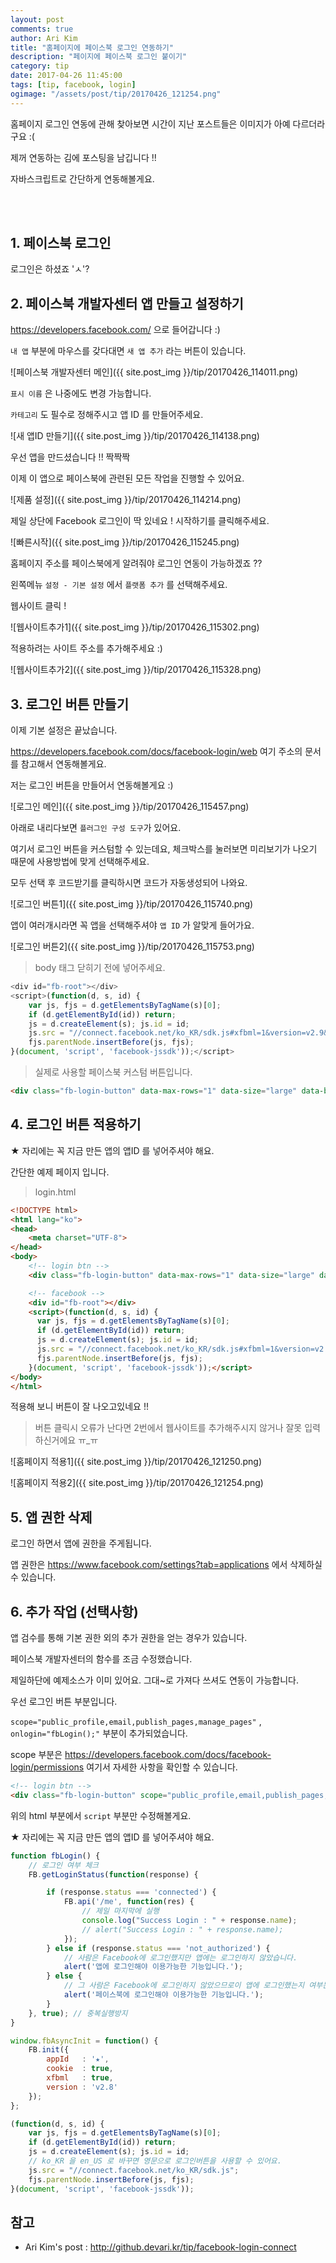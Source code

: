 ```yaml
---
layout: post
comments: true
author: Ari Kim
title: "홈페이지에 페이스북 로그인 연동하기"
description: "페이지에 페이스북 로그인 붙이기"
category: tip
date: 2017-04-26 11:45:00
tags: [tip, facebook, login]
ogimage: "/assets/post/tip/20170426_121254.png"
---
```


홈페이지 로그인 연동에 관해 찾아보면 시간이 지난 포스트들은 이미지가 아예 다르더라구요 :(

제꺼 연동하는 김에 포스팅을 남깁니다 !!

자바스크립트로 간단하게 연동해볼게요.

<br><br>

## 1. 페이스북 로그인

로그인은 하셨죠 'ㅅ'?

## 2. 페이스북 개발자센터 앱 만들고 설정하기

<https://developers.facebook.com/> 으로 들어갑니다 :)

`내 앱` 부분에 마우스를 갖다대면 `새 앱 추가` 라는 버튼이 있습니다.

![페이스북 개발자센터 메인]({{ site.post_img }}/tip/20170426_114011.png)

`표시 이름` 은 나중에도 변경 가능합니다.

`카테고리` 도 필수로 정해주시고 앱 ID 를 만들어주세요.

![새 앱ID 만들기]({{ site.post_img }}/tip/20170426_114138.png)

우선 앱을 만드셨습니다 !! 짝짝짝

이제 이 앱으로 페이스북에 관련된 모든 작업을 진행할 수 있어요.

![제품 설정]({{ site.post_img }}/tip/20170426_114214.png)

제일 상단에 Facebook 로그인이 딱 있네요 ! 시작하기를 클릭해주세요.

![빠른시작]({{ site.post_img }}/tip/20170426_115245.png)

홈페이지 주소를 페이스북에게 알려줘야 로그인 연동이 가능하겠죠 ??

왼쪽메뉴 `설정 - 기본 설정` 에서 `플랫폼 추가` 를 선택해주세요.

웹사이트 클릭 !

![웹사이트추가1]({{ site.post_img }}/tip/20170426_115302.png)

적용하려는 사이트 주소를 추가해주세요 :)

![웹사이트추가2]({{ site.post_img }}/tip/20170426_115328.png)

## 3. 로그인 버튼 만들기

이제 기본 설정은 끝났습니다.

<https://developers.facebook.com/docs/facebook-login/web> 여기 주소의 문서를 참고해서 연동해볼게요.

저는 로그인 버튼을 만들어서 연동해볼게요 :)

![로그인 메인]({{ site.post_img }}/tip/20170426_115457.png)

아래로 내리다보면 `플러그인 구성 도구`가 있어요.

여기서 로그인 버튼을 커스텀할 수 있는데요, 체크박스를 눌러보면 미리보기가 나오기 때문에 사용방법에 맞게 선택해주세요.

모두 선택 후 코드받기를 클릭하시면 코드가 자동생성되어 나와요.

![로그인 버튼1]({{ site.post_img }}/tip/20170426_115740.png)

앱이 여러개시라면 꼭 앱을 선택해주셔야 `앱 ID` 가 알맞게 들어가요.

![로그인 버튼2]({{ site.post_img }}/tip/20170426_115753.png)

> body 태그 닫히기 전에 넣어주세요.

```javascript
<div id="fb-root"></div>
<script>(function(d, s, id) {
	var js, fjs = d.getElementsByTagName(s)[0];
	if (d.getElementById(id)) return;
	js = d.createElement(s); js.id = id;
	js.src = "//connect.facebook.net/ko_KR/sdk.js#xfbml=1&version=v2.9&appId=1812242559094950";
	fjs.parentNode.insertBefore(js, fjs);
}(document, 'script', 'facebook-jssdk'));</script>
```

> 실제로 사용할 페이스북 커스텀 버튼입니다.

```html
<div class="fb-login-button" data-max-rows="1" data-size="large" data-button-type="continue_with" data-show-faces="true" data-auto-logout-link="true" data-use-continue-as="true"></div>
```

## 4. 로그인 버튼 적용하기

★ 자리에는 꼭 지금 만든 앱의 앱ID 를 넣어주셔야 해요.

간단한 예제 페이지 입니다.

> login.html

```html
<!DOCTYPE html>
<html lang="ko">
<head>
	<meta charset="UTF-8">
</head>
<body>
	<!-- login btn -->
	<div class="fb-login-button" data-max-rows="1" data-size="large" data-button-type="continue_with" data-show-faces="true" data-auto-logout-link="true" data-use-continue-as="true"></div>

	<!-- facebook -->
	<div id="fb-root"></div>
	<script>(function(d, s, id) {
	  var js, fjs = d.getElementsByTagName(s)[0];
	  if (d.getElementById(id)) return;
	  js = d.createElement(s); js.id = id;
	  js.src = "//connect.facebook.net/ko_KR/sdk.js#xfbml=1&version=v2.9&appId=★";
	  fjs.parentNode.insertBefore(js, fjs);
	}(document, 'script', 'facebook-jssdk'));</script>
</body>
</html>
```

적용해 보니 버튼이 잘 나오고있네요 !!

> 버튼 클릭시 오류가 난다면 2번에서 웹사이트를 추가해주시지 않거나 잘못 입력하신거에요 ㅠ_ㅠ

![홈페이지 적용1]({{ site.post_img }}/tip/20170426_121250.png)

![홈페이지 적용2]({{ site.post_img }}/tip/20170426_121254.png)

## 5. 앱 권한 삭제

로그인 하면서 앱에 권한을 주게됩니다.

앱 권한은 <https://www.facebook.com/settings?tab=applications> 에서 삭제하실 수 있습니다.

## 6. 추가 작업 (선택사항)

앱 검수를 통해 기본 권한 외의 추가 권한을 얻는 경우가 있습니다.

페이스북 개발자센터의 함수를 조금 수정했습니다.

제일하단에 예제소스가 이미 있어요. 그대~로 가져다 쓰셔도 연동이 가능합니다.

우선 로그인 버튼 부분입니다.

`scope="public_profile,email,publish_pages,manage_pages"` , `onlogin="fbLogin();"` 부분이 추가되었습니다.

scope 부분은 <https://developers.facebook.com/docs/facebook-login/permissions> 여기서 자세한 사항을 확인할 수 있습니다.

```html
<!-- login btn -->
<div class="fb-login-button" scope="public_profile,email,publish_pages,manage_pages" data-max-rows="1" data-size="large" data-button-type="continue_with" data-show-faces="true" data-auto-logout-link="true" data-use-continue-as="true" onlogin="fbLogin();"></div>
```

위의 html 부분에서 `script` 부분만 수정해볼게요.

★ 자리에는 꼭 지금 만든 앱의 앱ID 를 넣어주셔야 해요.

```javascript
function fbLogin() {
	// 로그인 여부 체크
	FB.getLoginStatus(function(response) {

		if (response.status === 'connected') {
			FB.api('/me', function(res) {
				// 제일 마지막에 실행
				console.log("Success Login : " + response.name);
				// alert("Success Login : " + response.name);
			});
		} else if (response.status === 'not_authorized') {
			// 사람은 Facebook에 로그인했지만 앱에는 로그인하지 않았습니다.
			alert('앱에 로그인해야 이용가능한 기능입니다.');
		} else {
			// 그 사람은 Facebook에 로그인하지 않았으므로이 앱에 로그인했는지 여부는 확실하지 않습니다.
			alert('페이스북에 로그인해야 이용가능한 기능입니다.');
		}
	}, true); // 중복실행방지
}

window.fbAsyncInit = function() {
	FB.init({
		appId   : '★',
		cookie  : true,
		xfbml   : true,
		version : 'v2.8'
	});
};

(function(d, s, id) {
	var js, fjs = d.getElementsByTagName(s)[0];
	if (d.getElementById(id)) return;
	js = d.createElement(s); js.id = id;
	// ko_KR 을 en_US 로 바꾸면 영문으로 로그인버튼을 사용할 수 있어요.
	js.src = "//connect.facebook.net/ko_KR/sdk.js";
	fjs.parentNode.insertBefore(js, fjs);
}(document, 'script', 'facebook-jssdk'));
```

참고
----
- Ari Kim's post : <http://github.devari.kr/tip/facebook-login-connect>
